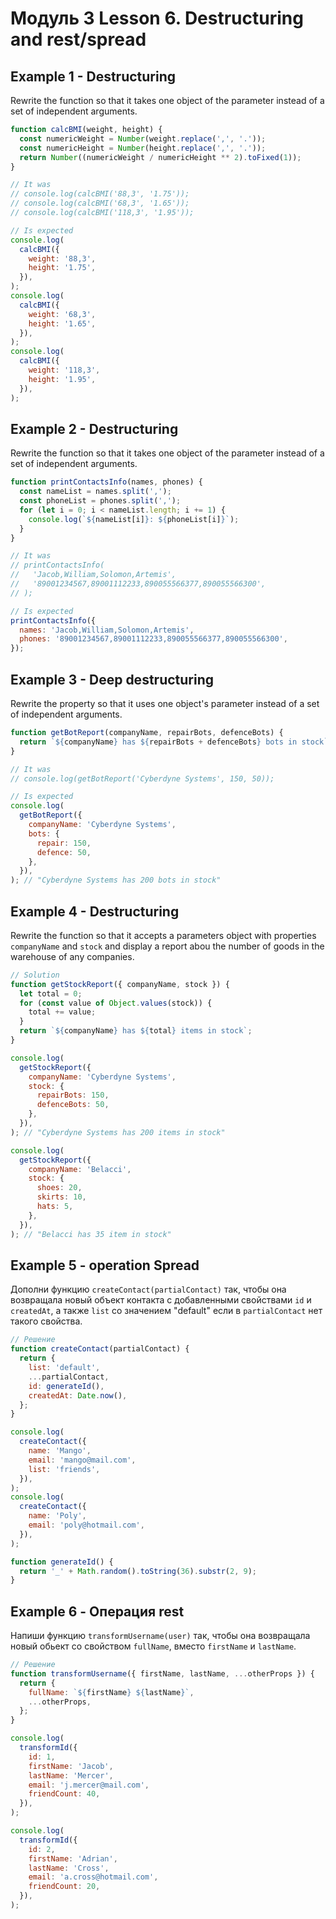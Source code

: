 # Модуль 3 Lesson 6. Destructuring and rest/spread

## Example 1 - Destructuring

Rewrite the function so that it takes one object of the parameter instead of a set
of independent arguments.

```js
function calcBMI(weight, height) {
  const numericWeight = Number(weight.replace(',', '.'));
  const numericHeight = Number(height.replace(',', '.'));
  return Number((numericWeight / numericHeight ** 2).toFixed(1));
}

// It was
// console.log(calcBMI('88,3', '1.75'));
// console.log(calcBMI('68,3', '1.65'));
// console.log(calcBMI('118,3', '1.95'));

// Is expected 
console.log(
  calcBMI({
    weight: '88,3',
    height: '1.75',
  }),
);
console.log(
  calcBMI({
    weight: '68,3',
    height: '1.65',
  }),
);
console.log(
  calcBMI({
    weight: '118,3',
    height: '1.95',
  }),
);
```

## Example 2 - Destructuring

Rewrite the function so that it takes one object of the parameter instead of a set
of independent arguments.

```js
function printContactsInfo(names, phones) {
  const nameList = names.split(',');
  const phoneList = phones.split(',');
  for (let i = 0; i < nameList.length; i += 1) {
    console.log(`${nameList[i]}: ${phoneList[i]}`);
  }
}

// It was
// printContactsInfo(
//   'Jacob,William,Solomon,Artemis',
//   '89001234567,89001112233,890055566377,890055566300',
// );

// Is expected
printContactsInfo({
  names: 'Jacob,William,Solomon,Artemis',
  phones: '89001234567,89001112233,890055566377,890055566300',
});
```

## Example 3 - Deep destructuring

Rewrite the property so that it uses one object's parameter instead of a set
of independent arguments.

```js
function getBotReport(companyName, repairBots, defenceBots) {
  return `${companyName} has ${repairBots + defenceBots} bots in stock`;
}

// It was
// console.log(getBotReport('Cyberdyne Systems', 150, 50));

// Is expected 
console.log(
  getBotReport({
    companyName: 'Cyberdyne Systems',
    bots: {
      repair: 150,
      defence: 50,
    },
  }),
); // "Cyberdyne Systems has 200 bots in stock"
```

## Example 4 - Destructuring

Rewrite the function so that it accepts a parameters object with properties
`companyName` and `stock` and display a report abou the number of goods in the warehouse
of any companies.


```js
// Solution
function getStockReport({ companyName, stock }) {
  let total = 0;
  for (const value of Object.values(stock)) {
    total += value;
  }
  return `${companyName} has ${total} items in stock`;
}

console.log(
  getStockReport({
    companyName: 'Cyberdyne Systems',
    stock: {
      repairBots: 150,
      defenceBots: 50,
    },
  }),
); // "Cyberdyne Systems has 200 items in stock"

console.log(
  getStockReport({
    companyName: 'Belacci',
    stock: {
      shoes: 20,
      skirts: 10,
      hats: 5,
    },
  }),
); // "Belacci has 35 item in stock"
```

## Example 5 - operation Spread 

Дополни функцию `createContact(partialContact)` так, чтобы она возвращала новый
объект контакта с добавленными свойствами `id` и `createdAt`, а также `list` со
значением "default" если в `partialContact` нет такого свойства.

```js
// Решение
function createContact(partialContact) {
  return {
    list: 'default',
    ...partialContact,
    id: generateId(),
    createdAt: Date.now(),
  };
}

console.log(
  createContact({
    name: 'Mango',
    email: 'mango@mail.com',
    list: 'friends',
  }),
);
console.log(
  createContact({
    name: 'Poly',
    email: 'poly@hotmail.com',
  }),
);

function generateId() {
  return '_' + Math.random().toString(36).substr(2, 9);
}
```

## Example 6 - Операция rest

Напиши функцию `transformUsername(user)` так, чтобы она возвращала новый обьект
со свойством `fullName`, вместо `firstName` и `lastName`.

```js
// Решение
function transformUsername({ firstName, lastName, ...otherProps }) {
  return {
    fullName: `${firstName} ${lastName}`,
    ...otherProps,
  };
}

console.log(
  transformId({
    id: 1,
    firstName: 'Jacob',
    lastName: 'Mercer',
    email: 'j.mercer@mail.com',
    friendCount: 40,
  }),
);

console.log(
  transformId({
    id: 2,
    firstName: 'Adrian',
    lastName: 'Cross',
    email: 'a.cross@hotmail.com',
    friendCount: 20,
  }),
);
```
